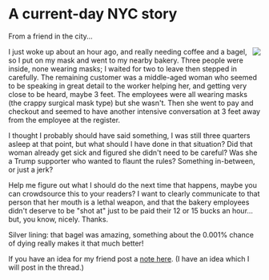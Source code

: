 # A current-day NYC story
From a friend in the city...

<img src="http://scripting.com/images/2020/04/15/bagel.png" border="0" align="right">I just woke up about an hour ago, and really needing coffee and a bagel, so I put on my mask and went to my nearby bakery. Three people were inside, none wearing masks; I waited for two to leave then stepped in carefully. The remaining customer was a middle-aged woman who seemed to be speaking in great detail to the worker helping her, and getting very close to be heard, maybe 3 feet. The employees were all wearing masks (the crappy surgical mask type) but she wasn't. Then she went to pay and checkout and seemed to have another intensive conversation at 3 feet away from the employee at the register.

I thought I probably should have said something, I was still three quarters asleep at that point, but what should I have done in that situation? Did that woman already get sick and figured she didn't need to be careful? Was she a Trump supporter who wanted to flaunt the rules? Something in-between, or just a jerk? 

Help me figure out what I should do the next time that happens, maybe you can crowdsource this to your readers? I want to clearly communicate to that person that her mouth is a lethal weapon, and that the bakery employees didn't deserve to be "shot at" just to be paid their 12 or 15 bucks an hour... but, you know, nicely. Thanks. 

Silver lining: that bagel was amazing, something about the 0.001% chance of dying really makes it that much better!

If you have an idea for my friend post a <a href="https://github.com/scripting/Scripting-News/issues/167">note here</a>. (I have an idea which I will post in the thread.) 


